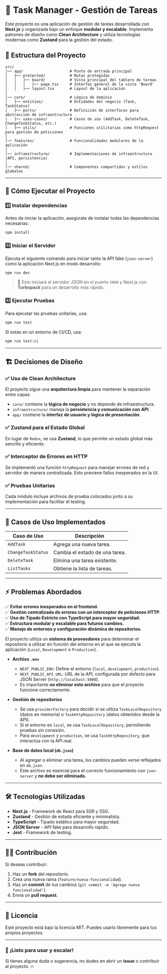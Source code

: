 # 📝 Task Manager - Gestión de Tareas

Este proyecto es una aplicación de gestión de tareas desarrollada con **Next.js** y organizada bajo un enfoque **modular y escalable**. Implementa patrones de diseño como **Clean Architecture** y utiliza tecnologías modernas como **Zustand** para la gestión del estado.

## 📁 **Estructura del Proyecto**
```
src/
│── app/                     # Punto de entrada principal
│   ├── protected/           # Rutas protegidas
│   │   ├── board/           # Vista principal del tablero de tareas
│   │   │   ├── page.tsx     # Interfaz general de la vista 'Board'
│   │   ├── layout.tsx       # Layout de la aplicación
│
│── core/                    # Lógica de dominio
│   ├── entities/            # Entidades del negocio (Task, TaskStatus)
│   ├── ports/               # Definición de interfaces para abstracción de infraestructura
│   ├── uses-cases/          # Casos de uso (AddTask, DeleteTask, ChangeTaskStatus, etc.)
│   ├── utils/               # Funciones utilitarias como httpRequest para gestión de peticiones
│
│── features/                # Funcionalidades modulares de la aplicación
│
│── infraestructure/         # Implementaciones de infraestructura (API, persistencia)
│
│── shared/                  # Componentes compartidos y estilos globales
```

---

## 🚀 **Cómo Ejecutar el Proyecto**
### 1️⃣ **Instalar dependencias**
Antes de iniciar la aplicación, asegúrate de instalar todas las dependencias necesarias:

```sh
npm install
```

### 2️⃣ **Iniciar el Servidor**
Ejecuta el siguiente comando para iniciar tanto la API fake (`json-server`) como la aplicación Next.js en modo desarrollo:

```sh
npm run dev
```
> 🔹 Esto iniciará el servidor JSON en el puerto `5000` y Next.js con **Turbopack** para un desarrollo más rápido.

### 3️⃣ **Ejecutar Pruebas**
Para ejecutar las pruebas unitarias, usa:

```sh
npm run test
```

Si estás en un entorno de CI/CD, usa:

```sh
npm run test:ci
```

---

## 🏗️ **Decisiones de Diseño**
### ✅ **Uso de Clean Architecture**
El proyecto sigue una **arquitectura limpia** para mantener la separación entre capas:
- `core/` contiene la **lógica de negocio** y no depende de infraestructura.
- `infraestructure/` maneja la **persistencia y comunicación con API**.
- `app/` contiene la **interfaz de usuario y lógica de presentación**.

### ✅ **Zustand para el Estado Global**
En lugar de `Redux`, se usa **Zustand**, lo que permite un estado global más sencillo y eficiente.

### ✅ **Interceptor de Errores en HTTP**
Se implementó una función `httpRequest` para manejar errores de red y servidor de manera centralizada. Esto previene fallos inesperados en la UI.

### ✅ **Pruebas Unitarias**
Cada módulo incluye archivos de prueba colocados junto a su implementación para facilitar el testing.

---

## 📌 **Casos de Uso Implementados**
| Caso de Uso        | Descripción |
|--------------------|------------|
| `AddTask`         | Agrega una nueva tarea. |
| `ChangeTaskStatus`| Cambia el estado de una tarea. |
| `DeleteTask`      | Elimina una tarea existente. |
| `ListTasks`       | Obtiene la lista de tareas. |

---

## ⚡ **Problemas Abordados**
✅ **Evitar errores inesperados en el frontend.**  
✅ **Gestión centralizada de errores con un interceptor de peticiones HTTP.**  
✅ **Uso de Tipado Estricto con TypeScript para mayor seguridad.**  
✅ **Estructura modular y escalable para futuros cambios.**  
✅ **Manejo de entornos y configuración dinámica de repositorios.**

El proyecto utiliza un **sistema de proveedores** para determinar el repositorio a utilizar en función del entorno en el que se ejecuta la aplicación (`Local`, `Development` o `Production`).

- **Archivo `.env`**
    - `NEXT_PUBLIC_ENV`: Define el entorno (`local`, `development`, `production`).
    - `NEXT_PUBLIC_API_URL`: URL de la API, configurada por defecto para JSON Server (`http://localhost:5000`).
    - Es importante **no eliminar este archivo** para que el proyecto funcione correctamente.

- **Gestión de repositorios**
    - Se usa `providerFactory` para decidir si se utiliza `TaskLocalRepository` (datos en memoria) o `TaskHttpRepository` (datos obtenidos desde la API).
    - Si el entorno es `local`, se usa `TaskLocalRepository`, permitiendo pruebas sin conexión.
    - Para `development` y `production`, se usa `TaskHttpRepository`, que interactúa con la API real.

- **Base de datos local (`db.json`)**
    - Al agregar o eliminar una tarea, los cambios pueden verse reflejados en `db.json`.
    - Este archivo es esencial para el correcto funcionamiento con `json-server` y **no debe ser eliminado**.

---

## 🛠 **Tecnologías Utilizadas**
- **Next.js** - Framework de React para SSR y SSG.
- **Zustand** - Gestión de estado eficiente y minimalista.
- **TypeScript** - Tipado estático para mayor seguridad.
- **JSON Server** - API fake para desarrollo rápido.
- **Jest** - Framework de testing.

---

## 👨‍💻 **Contribución**
Si deseas contribuir:
1. Haz un **fork** del repositorio.
2. Crea una nueva rama (`feature/nueva-funcionalidad`).
3. Haz un **commit** de tus cambios (`git commit -m 'Agrega nueva funcionalidad'`).
4. Envía un **pull request**.

---

## 📄 **Licencia**
Este proyecto está bajo la licencia MIT. Puedes usarlo libremente para tus propios proyectos.

---

### 🚀 **¡Listo para usar y escalar!**
Si tienes alguna duda o sugerencia, no dudes en abrir un **issue** o contribuir al proyecto. 🔥

